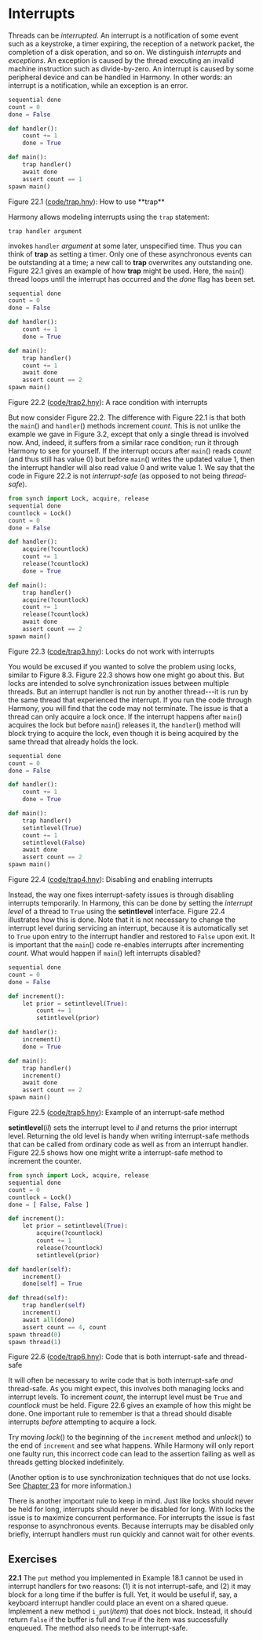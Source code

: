 
# Interrupts 

Threads can be *interrupted*. An interrupt is a notification of some
event such as a keystroke, a timer expiring, the reception of a network
packet, the completion of a disk operation, and so on. We distinguish
*interrupts* and *exceptions*. An exception is caused by the thread
executing an invalid machine instruction such as divide-by-zero. An
interrupt is caused by some peripheral device and can be handled in
Harmony. In other words: an interrupt is a notification, while an
exception is an error.

```python title="trap.hny"
sequential done
count = 0
done = False

def handler():
    count += 1
    done = True

def main():
    trap handler()
    await done
    assert count == 1
spawn main()
```

<figcaption>Figure 22.1 (<a href=https://harmony.cs.cornell.edu/code/trap.hny>code/trap.hny</a>): 
How to use **trap** </figcaption>

Harmony allows modeling interrupts using the `trap` statement:
```
trap handler argument
```
invokes `handler` *argument* at some later, unspecified time. Thus you
can think of **trap** as setting a timer. Only one of these asynchronous
events can be outstanding at a time; a new call to **trap** overwrites
any outstanding one. Figure 22.1 gives an example of how **trap** might
be used. Here, the `main`() thread loops until the interrupt has
occurred and the *done* flag has been set.

```python title="trap2.hny"
sequential done
count = 0
done = False

def handler():
    count += 1
    done = True

def main():
    trap handler()
    count += 1
    await done
    assert count == 2
spawn main()
```

<figcaption>Figure 22.2 (<a href=https://harmony.cs.cornell.edu/code/trap2.hny>code/trap2.hny</a>): 
A race condition with interrupts </figcaption>

But now consider Figure 22.2. The difference with Figure 22.1 is that
both the `main`() and `handler`() methods increment *count*. This is not
unlike the example we gave in Figure 3.2, except that only a single
thread is involved now. And, indeed, it suffers from a similar race
condition; run it through Harmony to see for yourself. If the interrupt
occurs after `main`() reads *count* (and thus still has value 0) but
before `main`() writes the updated value 1, then the interrupt handler
will also read value 0 and write value 1. We say that the code in
Figure 22.2 is not *interrupt-safe* (as opposed to not being
*thread-safe*).

```python title="trap3.hny"
from synch import Lock, acquire, release
sequential done
countlock = Lock()
count = 0
done = False

def handler():
    acquire(?countlock)
    count += 1
    release(?countlock)
    done = True

def main():
    trap handler()
    acquire(?countlock)
    count += 1
    release(?countlock)
    await done
    assert count == 2
spawn main()
```

<figcaption>Figure 22.3 (<a href=https://harmony.cs.cornell.edu/code/trap3.hny>code/trap3.hny</a>): 
Locks do not work with interrupts </figcaption>

You would be excused if you wanted to solve the problem using locks,
similar to Figure 8.3. Figure 22.3 shows how one might go about
this. But locks are intended to solve synchronization issues between
multiple threads. But an interrupt handler is not run by another
thread---it is run by the same thread that experienced the interrupt. If
you run the code through Harmony, you will find that the code may not
terminate. The issue is that a thread can only acquire a lock once. If
the interrupt happens after `main`() acquires the lock but before
`main`() releases it, the `handler`() method will block trying to
acquire the lock, even though it is being acquired by the same thread
that already holds the lock.

```python title="trap4.hny"
sequential done
count = 0
done = False

def handler():
    count += 1
    done = True

def main():
    trap handler()
    setintlevel(True)
    count += 1
    setintlevel(False)
    await done
    assert count == 2
spawn main()
```

<figcaption>Figure 22.4 (<a href=https://harmony.cs.cornell.edu/code/trap4.hny>code/trap4.hny</a>): 
Disabling and enabling interrupts </figcaption>

Instead, the way one fixes interrupt-safety issues is through disabling
interrupts temporarily. In Harmony, this can be done by setting the
*interrupt level* of a thread to `True` using the **setintlevel**
interface. Figure 22.4 illustrates how this is done. Note that it is
not necessary to change the interrupt level during servicing an
interrupt, because it is automatically set to `True` upon entry to the
interrupt handler and restored to `False` upon exit. It is important
that the `main`() code re-enables interrupts after incrementing *count*.
What would happen if `main`() left interrupts disabled?

```python title="trap5.hny"
sequential done
count = 0
done = False

def increment():
    let prior = setintlevel(True):
        count += 1
        setintlevel(prior)

def handler():
    increment()
    done = True

def main():
    trap handler()
    increment()
    await done
    assert count == 2
spawn main()
```

<figcaption>Figure 22.5 (<a href=https://harmony.cs.cornell.edu/code/trap5.hny>code/trap5.hny</a>): 
Example of an interrupt-safe method </figcaption>


**setintlevel**(*il*) sets the interrupt level to *il* and returns the
prior interrupt level. Returning the old level is handy when writing
interrupt-safe methods that can be called from ordinary code as well as
from an interrupt handler. Figure 22.5 shows how one might write a
interrupt-safe method to increment the counter.

```python title="trap6.hny"
from synch import Lock, acquire, release
sequential done
count = 0
countlock = Lock()
done = [ False, False ]

def increment():
    let prior = setintlevel(True):
        acquire(?countlock)
        count += 1
        release(?countlock)
        setintlevel(prior)

def handler(self):
    increment()
    done[self] = True

def thread(self):
    trap handler(self)
    increment()
    await all(done)
    assert count == 4, count
spawn thread(0)
spawn thread(1)
```

<figcaption>Figure 22.6 (<a href=https://harmony.cs.cornell.edu/code/trap6.hny>code/trap6.hny</a>): 
Code that is both interrupt-safe and thread-safe </figcaption>

It will often be necessary to write code that is both interrupt-safe
*and* thread-safe. As you might expect, this involves both managing
locks and interrupt levels. To increment *count*, the interrupt level
must be `True` and *countlock* must be held. Figure 22.6 gives an
example of how this might be done. One important rule to remember is
that a thread should disable interrupts *before* attempting to acquire a
lock.

Try moving *lock*() to the beginning of the `increment` method and
*unlock*() to the end of `increment` and see what happens. While Harmony
will only report one faulty run, this incorrect code can lead to the
assertion failing as well as threads getting blocked indefinitely.

(Another option is to use synchronization techniques that do not use
locks. See [Chapter 23](nonblocking.md) for more information.)

There is another important rule to keep in mind. Just like locks should
never be held for long, interrupts should never be disabled for long.
With locks the issue is to maximize concurrent performance. For
interrupts the issue is fast response to asynchronous events. Because
interrupts may be disabled only briefly, interrupt handlers must run
quickly and cannot wait for other events.

## Exercises 

**22.1** The `put` method you implemented in Example 18.1 cannot be used in
interrupt handlers for two reasons: (1) it is not interrupt-safe, and
(2) it may block for a long time if the buffer is full. Yet, it would be
useful if, say, a keyboard interrupt handler could place an event on a
shared queue. Implement a new method `i_put`(*item*) that does not
block. Instead, it should return `False` if the buffer is full and
`True` if the item was successfully enqueued. The method also needs to
be interrupt-safe.

